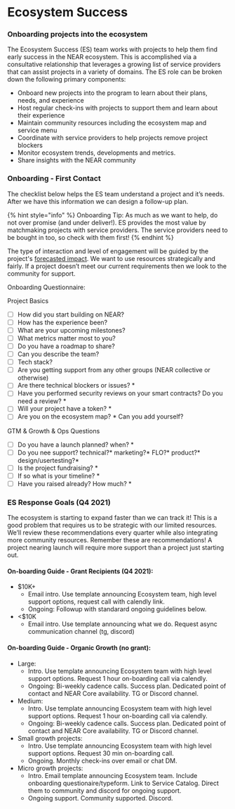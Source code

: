 # Ecosystem Success

### Onboarding projects into the ecosystem&#x20;

The Ecosystem Success (ES) team works with projects to help them find early success in the NEAR ecosystem. This is accomplished via a consultative relationship that leverages a growing list of service providers that can assist projects in a variety of domains. The ES role can be broken down the following primary components:

* Onboard new projects into the program to learn about their plans, needs, and experience
* Host regular check-ins with projects to support them and learn about their experience&#x20;
* Maintain community resources including the ecosystem map and service menu&#x20;
* Coordinate with service providers to help projects remove project blockers&#x20;
* Monitor ecosystem trends, developments and metrics.&#x20;
* Share insights with the NEAR community

### Onboarding - First Contact&#x20;

The checklist below helps the ES team understand a project and it’s needs. After we have this information we can design a follow-up plan.

{% hint style="info" %}
Onboarding Tip: As much as we want to help, do not over promise (and under deliver!). ES provides the most value by matchmaking projects with service providers. The service providers need to be bought in too, so check with them first!
{% endhint %}

The type of interaction and level of engagement will be guided by the project's [forecasted impact](./#prioritization). We want to use resources strategically and fairly. If a project doesn’t meet our current requirements then we look to the community for support.

Onboarding Questionnaire:&#x20;

Project Basics&#x20;

* [ ] How did you start building on NEAR?&#x20;
* [ ] How has the experience been?&#x20;
* [ ] What are your upcoming milestones?
* [ ] What metrics matter most to you?&#x20;
* [ ] Do you have a roadmap to share?&#x20;
* [ ] Can you describe the team?&#x20;
* [ ] Tech stack?&#x20;
* [ ] Are you getting support from any other groups (NEAR collective or otherwise)&#x20;
* [ ] Are there technical blockers or issues? \*
* [ ] Have you performed security reviews on your smart contracts? Do you need a review? \*
* [ ] Will your project have a token? \*
* [ ] Are you on the ecosystem map? \* Can you add yourself?&#x20;

GTM & Growth & Ops Questions

* [ ] Do you have a launch planned? when? \*
* [ ] Do you nee support? technical?\* marketing?\* FLO?\* product?\* design/usertesting?\*
* [ ] Is the project fundraising? \*
* [ ] If so what is your timeline? \*
* [ ] Have you raised already? How much? \*

### ES Response Goals (Q4 2021)&#x20;

The ecosystem is starting to expand faster than we can track it! This is a good problem that requires us to be strategic with our limited resources. We’ll review these recommendations every quarter while also integrating more community resources. Remember these are recommendations! A project nearing launch will require more support than a project just starting out.

#### On-boarding Guide - Grant Recipients (Q4 2021):&#x20;

* $10K+
  * Email intro. Use template announcing Ecosystem team, high level support options, request call with calendly link.&#x20;
  * Ongoing: Followup with standarard ongoing guidelines below.
* <$10K
  * Email intro. Use template announcing what we do. Request async communication channel (tg, discord)

#### On-boarding Guide - Organic Growth (no grant):

* Large:&#x20;
  * Intro. Use template announcing Ecosystem team with high level support options. Request 1 hour on-boarding call via calendly.&#x20;
  * Ongoing: Bi-weekly cadence calls. Success plan. Dedicated point of contact and NEAR Core availability. TG or Discord channel.&#x20;
* Medium:&#x20;
  * Intro. Use template announcing Ecosystem team with high level support options. Request 1 hour on-boarding call via calendly.&#x20;
  * Ongoing: Bi-weekly cadence calls. Success plan. Dedicated point of contact and NEAR Core availability. TG or Discord channel.&#x20;
* Small growth projects:&#x20;
  * Intro. Use template announcing Ecosystem team with high level support options. Request 30 min on-boarding call.&#x20;
  * Ongoing. Monthly check-ins over email or chat DM.&#x20;
* Micro growth projects:&#x20;
  * Intro. Email template announcing Ecosystem team.  Include onboarding questionaire/typeform. Link to Service Catalog. Direct them to community and discord for ongoing support.
  * Ongoing support. Community supported. Discord.
